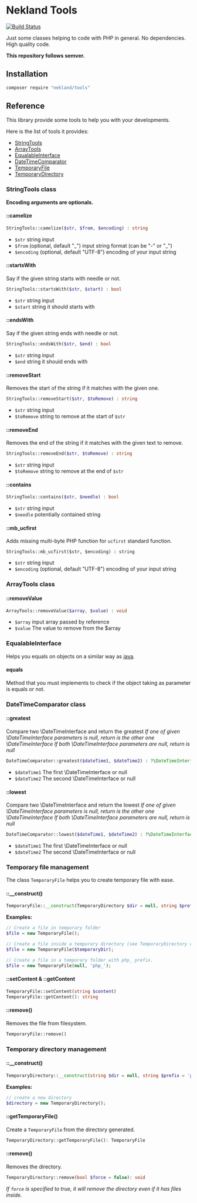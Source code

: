 Nekland Tools
=============

[![Build Status](https://travis-ci.org/Nekland/Tools.svg?branch=master)](https://travis-ci.org/Nekland/Tools)

Just some classes helping to code with PHP in general. No dependencies. High quality code.

**This repository follows semver.**

Installation
------------

```bash
composer require "nekland/tools"
```

Reference
---------

This library provide some tools to help you with your developments.

Here is the list of tools it provides:
- [StringTools](#stringtools-class)
- [ArrayTools](#arraytools-class)
- [EqualableInterface](#equalableinterface)
- [DateTimeComparator](#datetimecomparator-class)
- [TemporaryFile](#temporary-file-management)
- [TemporaryDirectory](#temporary-directory-management)

### StringTools class

**Encoding arguments are optionals.**

#### ::camelize

```php
StringTools::camelize($str, $from, $encoding) : string
```

* `$str` string input
* `$from` (optional, default "\_") input string format (can be "-" or "\_")
* `$encoding` (optional, default "UTF-8") encoding of your input string

#### ::startsWith

Say if the given string starts with needle or not.

```php
StringTools::startsWith($str, $start) : bool
```

* `$str` string input
* `$start` string it should starts with

#### ::endsWith

Say if the given string ends with needle or not.

```php
StringTools::endsWith($str, $end) : bool
```

* `$str` string input
* `$end` string it should ends with

#### ::removeStart

Removes the start of the string if it matches with the given one.

```php
StringTools::removeStart($str, $toRemove) : string
```

* `$str` string input
* `$toRemove` string to remove at the start of `$str`

#### ::removeEnd

Removes the end of the string if it matches with the given text to remove.

```php
StringTools::removeEnd($str, $toRemove) : string
```

* `$str` string input
* `$toRemove` string to remove at the end of `$str`

#### ::contains

```php
StringTools::contains($str, $needle) : bool
```

* `$str` string input
* `$needle` potentially contained string

#### ::mb_ucfirst

Adds missing multi-byte PHP function for `ucfirst` standard function.

```
StringTools::mb_ucfirst($str, $encoding) : string
```

* `$str` string input
* `$encoding` (optional, default "UTF-8") encoding of your input string

### ArrayTools class

#### ::removeValue

```php
ArrayTools::removeValue($array, $value) : void
```

* `$array` input array passed by reference
* `$value` The value to remove from the $array

### EqualableInterface

Helps you equals on objects on a similar way as [java](http://stackoverflow.com/questions/1643067/whats-the-difference-between-equals-and).

#### equals

Method that you must implements to check if the object taking as parameter is equals or not.

### DateTimeComparator class

#### ::greatest

Compare two \DateTimeInterface and return the greatest
_If one of given \DateTimeInterface parameters is null, return is the other one \DateTimeInterface_
_If both \DateTimeInterface parameters are null, return is null_

```php
DateTimeComparator::greatest($dateTime1, $dateTime2) : ?\DateTimeInterface
```

* `$dateTime1` The first \DateTimeInterface or null
* `$dateTime2` The second \DateTimeInterface or null

#### ::lowest

Compare two \DateTimeInterface and return the lowest
_If one of given \DateTimeInterface parameters is null, return is the other one \DateTimeInterface_
_If both \DateTimeInterface parameters are null, return is null_

```php
DateTimeComparator::lowest($dateTime1, $dateTime2) : ?\DateTimeInterface
```

* `$dateTime1` The first \DateTimeInterface or null
* `$dateTime2` The second \DateTimeInterface or null

### Temporary file management

The class `TemporaryFile` helps you to create temporary file with ease.

#### ::__construct()

```php
TemporaryFile::__construct(TemporaryDirectory $dir = null, string $prefix = '')
```

**Examples:**

```php
// Create a file in temporary folder
$file = new TemporaryFile();

// Create a file inside a temporary directory (see TemporaryDirectory class)
$file = new TemporaryFile($temporaryDir);

// Create a file in a temporary folder with php_ prefix.
$file = new TemporaryFile(null, 'php_');
```

#### ::setContent & ::getContent

```php
TemporaryFile::setContent(string $content)
TemporaryFile::getContent(): string
```

#### ::remove()

Removes the file from filesystem.

```php
TemporaryFile::remove()
```

### Temporary directory management

#### ::__construct()

```php
TemporaryDirectory::__construct(string $dir = null, string $prefix = 'phpgenerated')
```

**Examples:**

```php
// create a new directory
$directory = new TemporaryDirectory();
```

#### ::getTemporaryFile()

Create a `TemporaryFile` from the directory generated.

```php
TemporaryDirectory::getTemporaryFile(): TemporaryFile
```

#### ::remove()

Removes the directory.

```php
TemporaryDirectory::remove(bool $force = false): void
```

_If `force` is specified to true, it will remove the directory even if it has files inside._
